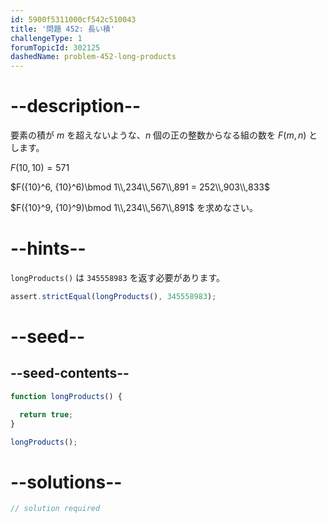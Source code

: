 ```yaml
---
id: 5900f5311000cf542c510043
title: '問題 452: 長い積'
challengeType: 1
forumTopicId: 302125
dashedName: problem-452-long-products
---
```


# --description--

要素の積が $m$ を超えないような、$n$ 個の正の整数からなる組の数を $F(m, n)$ とします。

$F(10, 10) = 571$

$F({10}^6, {10}^6)\bmod 1\\,234\\,567\\,891 = 252\\,903\\,833$

$F({10}^9, {10}^9)\bmod 1\\,234\\,567\\,891$ を求めなさい。

# --hints--

`longProducts()` は `345558983` を返す必要があります。

```js
assert.strictEqual(longProducts(), 345558983);
```

# --seed--

## --seed-contents--

```js
function longProducts() {

  return true;
}

longProducts();
```

# --solutions--

```js
// solution required
```
